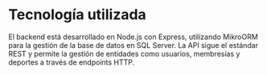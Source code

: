 # Tecnología utilizada

El backend está desarrollado en Node.js con Express, utilizando MikroORM para la gestión de la base de datos en SQL Server. La API sigue el estándar REST y permite la gestión de entidades como usuarios, membresías y deportes a través de endpoints HTTP.
